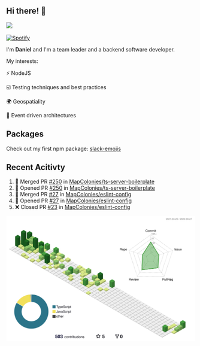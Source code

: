 ## Hi there! 👋

<p>
  <img src="https://github-readme-stats.vercel.app/api?username=syncush&theme=tokyonight">
</p>

[![Spotify](https://novatorem-rust.vercel.app/api/spotify)](https://open.spotify.com/user/syncush)

I'm **Daniel** and I'm a team leader and a backend software developer.

My interests:

⚡ NodeJS

☑️ Testing techniques and best practices

🌍 Geospatiality

🧠 Event driven architectures

## Packages
Check out my first npm package: [slack-emojis](https://www.npmjs.com/package/slack-emojis)

## Recent Acitivty
<!--START_SECTION:activity-->
1. 🎉 Merged PR [#250](https://github.com/MapColonies/ts-server-boilerplate/pull/250) in [MapColonies/ts-server-boilerplate](https://github.com/MapColonies/ts-server-boilerplate)
2. 💪 Opened PR [#250](https://github.com/MapColonies/ts-server-boilerplate/pull/250) in [MapColonies/ts-server-boilerplate](https://github.com/MapColonies/ts-server-boilerplate)
3. 🎉 Merged PR [#27](https://github.com/MapColonies/eslint-config/pull/27) in [MapColonies/eslint-config](https://github.com/MapColonies/eslint-config)
4. 💪 Opened PR [#27](https://github.com/MapColonies/eslint-config/pull/27) in [MapColonies/eslint-config](https://github.com/MapColonies/eslint-config)
5. ❌ Closed PR [#23](https://github.com/MapColonies/eslint-config/pull/23) in [MapColonies/eslint-config](https://github.com/MapColonies/eslint-config)
<!--END_SECTION:activity-->

![contrib](./profile-3d-contrib/profile-green-animate.svg)
